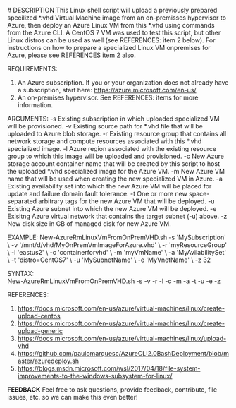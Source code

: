 \# DESCRIPTION
This Linux shell script will upload a previously prepared specilized *.vhd Virtual Machine image from an on-premisses hypervisor to Azure, then deploy an Azure Linux VM from this *.vhd using commands from the Azure CLI.
A CentOS 7 VM was used to test this script, but other Linux distros can be used as well (see REFERENCES: item 2 below).
For instructions on how to prepare a specialized Linux VM onpremises for Azure, please see REFERENCES item 2 also.

REQUIREMENTS: 
1. An Azure subscription. If you or your organization does not already have a subscription, start here: https://azure.microsoft.com/en-us/
2. An on-premises hypervisor. See REFERENCES: items for more information.

ARGUMENTS:
-s Existing subscription in which uploaded specialized VM will be provisioned.
-v Existing source path for *.vhd file that will be uploaded to Azure blob storage.
-r Existing resource group that contains all network storage and compute resources associated with this *.vhd specialized image.
-l Azure region associated with the existing resource group to which this image will be uploaded and provisioned.
-c New Azure storage account container name that will be created by this script to host the uploaded *.vhd specialized image for the Azure VM.
-m New Azure VM name that will be used when creating the new specialized VM in Azure.
-a Existing availability set into which the new Azure VM will be placed for update and failure domain fault tolerance.
-t One or more new space-separated arbitrary tags for the new Azure VM that will be deployed.
-u Existing Azure subnet into which the new Azure VM will be deployed.
-e Exisitng Azure virtual network that contains the target subnet (-u) above.
-z New disk size in GB of managed disk for new Azure VM.

EXAMPLE:
New-AzureRmLinuxVmFromOnPremVHD.sh -s 'MySubscription' \\
-v '/mnt/d/vhd/MyOnPremVmImageForAzure.vhd' \\
-r 'myResourceGroup' \\
-l 'eastus2' \\
-c 'containerforvhd' \\
-m 'myVmName' \\
-a 'MyAvilabilitySet' \\
-t 'distro=CentOS7' \\
-u 'MySubnetName' \\
-e 'MyVnetName' \\
-z 32

SYNTAX:      	
New-AzureRmLinuxVmFromOnPremVHD.sh -s <subscription> -v <vhdSource> -r <resourceGroup> -l <location> -c <container> -m <machineName> -a <avSet> -t <tag> -u <subnetName> -e <vNetName> -z <diskSizeGB>

REFERENCES:
1. https://docs.microsoft.com/en-us/azure/virtual-machines/linux/create-upload-centos
2. https://docs.microsoft.com/en-us/azure/virtual-machines/linux/create-upload-generic
3. https://docs.microsoft.com/en-us/azure/virtual-machines/linux/upload-vhd
4. https://github.com/paulomarquesc/AzureCLI2.0BashDeployment/blob/master/azuredeploy.sh
5. https://blogs.msdn.microsoft.com/wsl/2017/04/18/file-system-improvements-to-the-windows-subsystem-for-linux/

**FEEDBACK**
Feel free to ask questions, provide feedback, contribute, file issues, etc. so we can make this even better!

